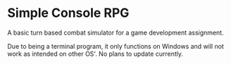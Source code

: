 # Simple Console RPG
A basic turn based combat simulator for a game development assignment.

Due to being a terminal program, it only functions on Windows and will not work as intended on other OS'.
No plans to update currently.
